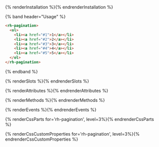 {% renderInstallation %}{% endrenderInstallation %}

{% band header="Usage" %}
```html
<rh-pagination>
  <ol>
    <li><a href="#1">1</a></li>
    <li><a href="#2">2</a></li>
    <li><a href="#3">3</a></li>
    <li><a href="#4">4</a></li>
    <li><a href="#5">5</a></li>
  </ol>
</rh-pagination>
```
{% endband %}

{% renderSlots %}{% endrenderSlots %}

{% renderAttributes %}{% endrenderAttributes %}

{% renderMethods %}{% endrenderMethods %}

{% renderEvents %}{% endrenderEvents %}

{% renderCssParts for='rh-pagination', level=3%}{% endrenderCssParts %}

{% renderCssCustomProperties for='rh-pagination', level=3%}{% endrenderCssCustomProperties %}